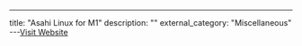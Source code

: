 ---
title: "Asahi Linux for M1"
description: ""
external_category: "Miscellaneous"
---[Visit Website](https://asahilinux.org)

